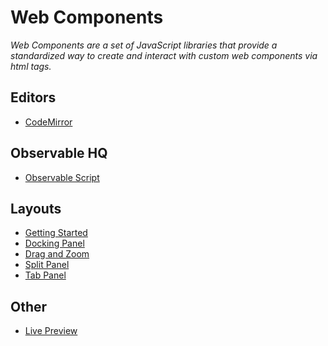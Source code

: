 # Web Components

_Web Components are a set of JavaScript libraries that provide a standardized way to create and interact with custom web components via html tags._

<!-- [Keep in sync with](../.vitepress/config.ts); -->

## Editors

* [CodeMirror](../components/editor/src/codemirror)

## Observable HQ

* [Observable Script](../components/observable/src/observable)

## Layouts

* [Getting Started](../components/layout/README.md)
* [Docking Panel](../components/layout/src/lumino/dockPanel)
* [Drag and Zoom](../components/layout/src/zoom)
* [Split Panel](../components/layout/src/lumino/splitPanel)
* [Tab Panel](../components/layout/src/lumino/tabPanel)

## Other
* [Live Preview](../components/preview/src/preview)

<!-- ## Visualizations -->

<!-- * [Gauge](../components/gauge/src/gauge)
* [Half Pie](../components/pie/src/halfpie)
* [Observable JS](../components/observable/src/observable)
* [Pie](../components/pie/src/pie)
* [Quarter Pie](../components/pie/src/quarterpie)
* [Sankey](../components/sankey/src/sankey)
* [Treemap](../components/treemap/src/treemap) -->

